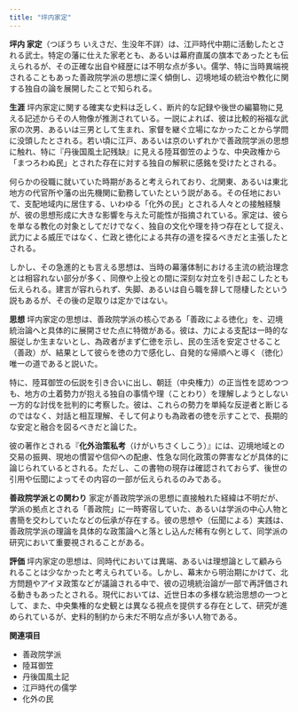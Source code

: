 ```yaml
---
title: "坪内家定"
---
```


**坪内 家定**（つぼうち いえさだ、生没年不詳）は、江戸時代中期に活動したとされる武士。特定の藩に仕えた家老とも、あるいは幕府直属の旗本であったとも伝えられるが、その正確な出自や経歴には不明な点が多い。儒学、特に当時異端視されることもあった善政院学派の思想に深く傾倒し、辺境地域の統治や教化に関する独自の論を展開したことで知られる。

**生涯**
坪内家定に関する確実な史料は乏しく、断片的な記録や後世の編纂物に見える記述からその人物像が推測されている。一説によれば、彼は比較的裕福な武家の次男、あるいは三男として生まれ、家督を継ぐ立場になかったことから学問に没頭したとされる。若い頃に江戸、あるいは京のいずれかで善政院学派の思想に触れ、特に『丹後国風土記残缺』に見える陸耳御笠のような、中央政権から「まつろわぬ民」とされた存在に対する独自の解釈に感銘を受けたとされる。

何らかの役職に就いていた時期があると考えられており、北関東、あるいは東北地方の代官所や藩の出先機関に勤務していたという説がある。その任地において、支配地域内に居住する、いわゆる「化外の民」とされる人々との接触経験が、彼の思想形成に大きな影響を与えた可能性が指摘されている。家定は、彼らを単なる教化の対象としてだけでなく、独自の文化や理を持つ存在として捉え、武力による威圧ではなく、仁政と徳化による共存の道を探るべきだと主張したとされる。

しかし、その急進的とも言える思想は、当時の幕藩体制における主流の統治理念とは相容れない部分が多く、同僚や上役との間に深刻な対立を引き起こしたとも伝えられる。建言が容れられず、失脚、あるいは自ら職を辞して隠棲したという説もあるが、その後の足取りは定かではない。

**思想**
坪内家定の思想は、善政院学派の核心である「善政による徳化」を、辺境統治論へと具体的に展開させた点に特徴がある。彼は、力による支配は一時的な服従しか生まないとし、為政者がまず仁徳を示し、民の生活を安定させること（善政）が、結果として彼らを徳の力で感化し、自発的な帰順へと導く（徳化）唯一の道であると説いた。

特に、陸耳御笠の伝説を引き合いに出し、朝廷（中央権力）の正当性を認めつつも、地方の土着勢力が抱える独自の事情や理（ことわり）を理解しようとしない一方的な討伐を批判的に考察した。彼は、これらの勢力を単純な反逆者と断じるのではなく、対話と相互理解、そして何よりも為政者の徳を示すことで、長期的な安定と融合を図るべきだと論じた。

彼の著作とされる『**化外治策私考**（けがいちさくしこう）』には、辺境地域との交易の振興、現地の慣習や信仰への配慮、性急な同化政策の弊害などが具体的に論じられているとされる。ただし、この書物の現存は確認されておらず、後世の引用や伝聞によってその内容の一部が伝えられるのみである。

**善政院学派との関わり**
家定が善政院学派の思想に直接触れた経緯は不明だが、学派の拠点とされる「善政院」に一時寄宿していた、あるいは学派の中心人物と書簡を交わしていたなどの伝承が存在する。彼の思想や（伝聞による）実践は、善政院学派の理論を具体的な政策論へと落とし込んだ稀有な例として、同学派の研究において重要視されることがある。

**評価**
坪内家定の思想は、同時代においては異端、あるいは理想論として顧みられることは少なかったと考えられている。しかし、幕末から明治期にかけて、北方問題やアイヌ政策などが議論される中で、彼の辺境統治論が一部で再評価される動きもあったとされる。現代においては、近世日本の多様な統治思想の一つとして、また、中央集権的な史観とは異なる視点を提供する存在として、研究が進められているが、史料的制約から未だ不明な点が多い人物である。

**関連項目**
*   善政院学派
*   陸耳御笠
*   丹後国風土記
*   江戸時代の儒学
*   化外の民
